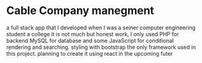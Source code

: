 # Cable Company manegment 

a full stack app that I developed when I was a seiner computer engineering student a college it is not much but honest work, I only used PHP for backend MySQL for database and some JavaScript for conditional rendering and searching. styling with bootstrap the only framework used in this project. planning to create it using react in the upcoming futer          
